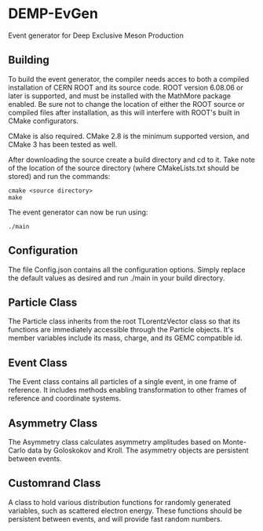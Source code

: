 # DEMP-EvGen
Event generator for Deep Exclusive Meson Production

## Building

To build the event generator, the compiler needs acces to both a compiled installation of CERN ROOT and its source code. ROOT version 6.08.06 or later is supported, and must be installed with the MathMore package enabled. Be sure not to change the location of either the ROOT source or compiled files after installation, as this will interfere with ROOT's built in CMake configurators.

CMake is also required. CMake 2.8 is the minimum supported version, and CMake 3 has been tested as well.

After downloading the source create a build directory and cd to it. Take note of the location of the source directory (where CMakeLists.txt should be stored) and run the commands:

```
cmake <source directory>
make
```

The event generator can now be run using:

```
./main
```

## Configuration

The file Config.json contains all the configuration options. Simply replace the default values as desired and run ./main in your build directory.

## Particle Class

The Particle class inherits from the root TLorentzVector class so that its functions are immediately accessible through the Particle objects. It's member variables include its mass, charge, and its GEMC compatible id.

## Event Class

The Event class contains all particles of a single event, in one frame of reference. It includes methods enabling transformation to other frames of reference and coordinate systems.

## Asymmetry Class

The Asymmetry class calculates asymmetry amplitudes based on Monte-Carlo data by Goloskokov and Kroll. The asymmetry objects are persistent between events.

## Customrand Class

A class to hold various distribution functions for randomly generated variables, such as scattered electron energy. These functions should be persistent between events, and will provide fast random numbers.